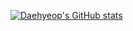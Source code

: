 [![Daehyeop's GitHub stats](https://github-readme-stats.vercel.app/api?username=gdh1829)](https://github.com/anuraghazra/github-readme-stats)
